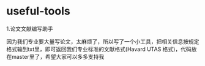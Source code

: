 # useful-tools
1.论文文献编写助手

因为我们专业要大量写论文，太麻烦了，所以写了一个小工具，把相关信息按规定格式输到txt里，即可返回我们专业标准的文献格式(Havard UTAS 格式)，代码放在master里了，希望大家可以多多支持我
